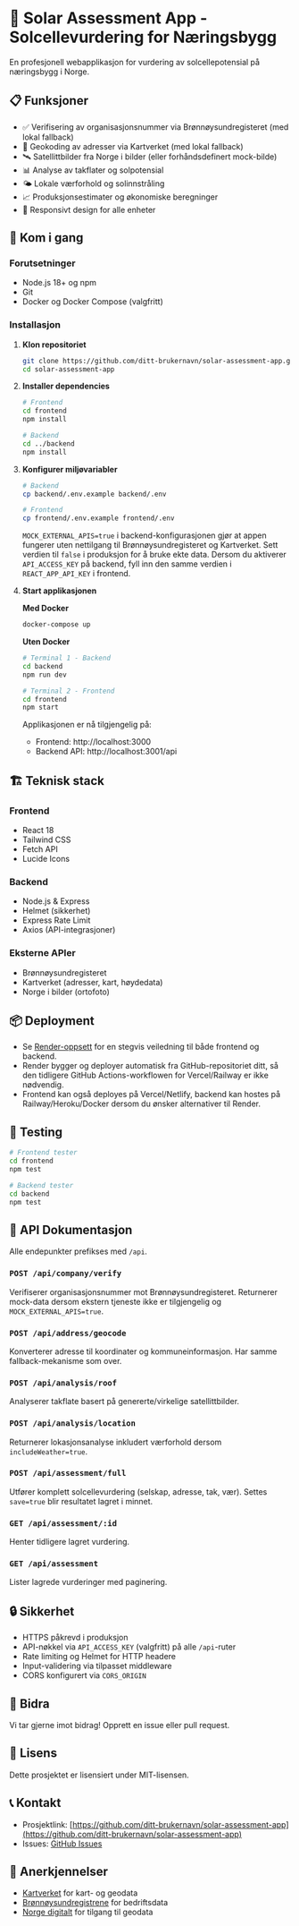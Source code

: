 # 🌟 Solar Assessment App - Solcellevurdering for Næringsbygg

En profesjonell webapplikasjon for vurdering av solcellepotensial på næringsbygg i Norge.

## 📋 Funksjoner

- ✅ Verifisering av organisasjonsnummer via Brønnøysundregisteret (med lokal fallback)
- 📍 Geokoding av adresser via Kartverket (med lokal fallback)
- 🛰️ Satellittbilder fra Norge i bilder (eller forhåndsdefinert mock-bilde)
- 📊 Analyse av takflater og solpotensial
- 🌤️ Lokale værforhold og solinnstråling
- 📈 Produksjonsestimater og økonomiske beregninger
- 📱 Responsivt design for alle enheter

## 🚀 Kom i gang

### Forutsetninger

- Node.js 18+ og npm
- Git
- Docker og Docker Compose (valgfritt)

### Installasjon

1. **Klon repositoriet**
   ```bash
   git clone https://github.com/ditt-brukernavn/solar-assessment-app.git
   cd solar-assessment-app
   ```

2. **Installer dependencies**
   ```bash
   # Frontend
   cd frontend
   npm install

   # Backend
   cd ../backend
   npm install
   ```

3. **Konfigurer miljøvariabler**
   ```bash
   # Backend
   cp backend/.env.example backend/.env

   # Frontend
   cp frontend/.env.example frontend/.env
   ```

   `MOCK_EXTERNAL_APIS=true` i backend-konfigurasjonen gjør at appen fungerer uten nettilgang til Brønnøysundregisteret og Kartverket. Sett verdien til `false` i produksjon for å bruke ekte data. Dersom du aktiverer `API_ACCESS_KEY` på backend, fyll inn den samme verdien i `REACT_APP_API_KEY` i frontend.

4. **Start applikasjonen**

   **Med Docker**
   ```bash
   docker-compose up
   ```

   **Uten Docker**
   ```bash
   # Terminal 1 - Backend
   cd backend
   npm run dev

   # Terminal 2 - Frontend
   cd frontend
   npm start
   ```

   Applikasjonen er nå tilgjengelig på:
   - Frontend: http://localhost:3000
   - Backend API: http://localhost:3001/api

## 🏗️ Teknisk stack

### Frontend
- React 18
- Tailwind CSS
- Fetch API
- Lucide Icons

### Backend
- Node.js & Express
- Helmet (sikkerhet)
- Express Rate Limit
- Axios (API-integrasjoner)

### Eksterne APIer
- Brønnøysundregisteret
- Kartverket (adresser, kart, høydedata)
- Norge i bilder (ortofoto)

## 📦 Deployment

- Se [Render-oppsett](docs/render-deployment.md) for en stegvis veiledning til både frontend og backend.
- Render bygger og deployer automatisk fra GitHub-repositoriet ditt, så den tidligere GitHub Actions-workflowen for Vercel/Railway er ikke nødvendig.
- Frontend kan også deployes på Vercel/Netlify, backend kan hostes på Railway/Heroku/Docker dersom du ønsker alternativer til Render.

## 🧪 Testing

```bash
# Frontend tester
cd frontend
npm test

# Backend tester
cd backend
npm test
```

## 📝 API Dokumentasjon

Alle endepunkter prefikses med `/api`.

### `POST /api/company/verify`
Verifiserer organisasjonsnummer mot Brønnøysundregisteret. Returnerer mock-data dersom ekstern tjeneste ikke er tilgjengelig og `MOCK_EXTERNAL_APIS=true`.

### `POST /api/address/geocode`
Konverterer adresse til koordinater og kommuneinformasjon. Har samme fallback-mekanisme som over.

### `POST /api/analysis/roof`
Analyserer takflate basert på genererte/virkelige satellittbilder.

### `POST /api/analysis/location`
Returnerer lokasjonsanalyse inkludert værforhold dersom `includeWeather=true`.

### `POST /api/assessment/full`
Utfører komplett solcellevurdering (selskap, adresse, tak, vær). Settes `save=true` blir resultatet lagret i minnet.

### `GET /api/assessment/:id`
Henter tidligere lagret vurdering.

### `GET /api/assessment`
Lister lagrede vurderinger med paginering.

## 🔒 Sikkerhet

- HTTPS påkrevd i produksjon
- API-nøkkel via `API_ACCESS_KEY` (valgfritt) på alle `/api`-ruter
- Rate limiting og Helmet for HTTP headere
- Input-validering via tilpasset middleware
- CORS konfigurert via `CORS_ORIGIN`

## 🤝 Bidra

Vi tar gjerne imot bidrag! Opprett en issue eller pull request.

## 📄 Lisens

Dette prosjektet er lisensiert under MIT-lisensen.

## 📞 Kontakt

- Prosjektlink: [https://github.com/ditt-brukernavn/solar-assessment-app](https://github.com/ditt-brukernavn/solar-assessment-app)
- Issues: [GitHub Issues](https://github.com/ditt-brukernavn/solar-assessment-app/issues)

## 🙏 Anerkjennelser

- [Kartverket](https://www.kartverket.no) for kart- og geodata
- [Brønnøysundregistrene](https://www.brreg.no) for bedriftsdata
- [Norge digitalt](https://www.geonorge.no) for tilgang til geodata
